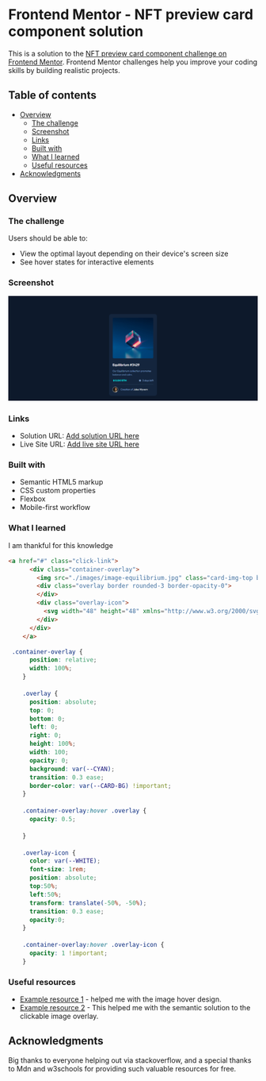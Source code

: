 # Frontend Mentor - NFT preview card component solution

This is a solution to the [NFT preview card component challenge on Frontend Mentor](https://www.frontendmentor.io/challenges/nft-preview-card-component-SbdUL_w0U). Frontend Mentor challenges help you improve your coding skills by building realistic projects. 

## Table of contents

- [Overview](#overview)
  - [The challenge](#the-challenge)
  - [Screenshot](#screenshot)
  - [Links](#links)
  - [Built with](#built-with)
  - [What I learned](#what-i-learned)
  - [Useful resources](#useful-resources)
- [Acknowledgments](#acknowledgments)

## Overview

### The challenge

Users should be able to:

- View the optimal layout depending on their device's screen size
- See hover states for interactive elements

### Screenshot

![Image](./screenshot.png)

### Links

- Solution URL: [Add solution URL here](https://your-solution-url.com)
- Live Site URL: [Add live site URL here](https://your-live-site-url.com)

### Built with

- Semantic HTML5 markup
- CSS custom properties
- Flexbox
- Mobile-first workflow

### What I learned

I am thankful for this knowledge

```html
<a href="#" class="click-link">
      <div class="container-overlay">
        <img src="./images/image-equilibrium.jpg" class="card-img-top border rounded-3 border-opacity-10" alt="...">
        <div class="overlay border rounded-3 border-opacity-0">
        </div>
        <div class="overlay-icon">
          <svg width="48" height="48" xmlns="http://www.w3.org/2000/svg"><g fill="none" fill-rule="evenodd"><path d="M0 0h48v48H0z"/><path d="M24 9C14 9 5.46 15.22 2 24c3.46 8.78 12 15 22 15 10.01 0 18.54-6.22 22-15-3.46-8.78-11.99-15-22-15Zm0 25c-5.52 0-10-4.48-10-10s4.48-10 10-10 10 4.48 10 10-4.48 10-10 10Zm0-16c-3.31 0-6 2.69-6 6s2.69 6 6 6 6-2.69 6-6-2.69-6-6-6Z" fill="#FFF" fill-rule="nonzero"/></g></svg>
        </div>
      </div>
    </a>
```
```css
 .container-overlay {
      position: relative;
      width: 100%;
    }

    .overlay {
      position: absolute;
      top: 0;
      bottom: 0;
      left: 0;
      right: 0;
      height: 100%;
      width: 100;
      opacity: 0;
      background: var(--CYAN);
      transition: 0.3 ease;
      border-color: var(--CARD-BG) !important;
    }

    .container-overlay:hover .overlay {
      opacity: 0.5;

    }

    .overlay-icon {
      color: var(--WHITE);
      font-size: 1rem;
      position: absolute;
      top:50%;
      left:50%;
      transform: translate(-50%, -50%);
      transition: 0.3 ease;
      opacity:0;
    }

    .container-overlay:hover .overlay-icon {
      opacity: 1 !important;
    }
```

### Useful resources

- [Example resource 1](https://www.w3schools.com/howto/howto_css_image_overlay_icon.asp) - helped me with the image hover design.
- [Example resource 2](https://stackoverflow.com/questions/35903574/how-to-make-a-whole-section-elements-area-clickable) - This helped me with the semantic solution to the clickable image overlay.

## Acknowledgments

Big thanks to everyone helping out via stackoverflow, and a special thanks to Mdn and w3schools for providing such valuable resources for free.
